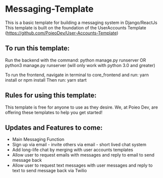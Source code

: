 # Messaging-Template
This is a basic template for building a messaging system in Django/ReactJs
This template is built on the foundation of the UserAccounts Template (https://github.com/PoieoDev/User-Accounts-Template)

## To run this template:
Run the backend with the command: python manage.py runserver OR python3 manage.py runserver (will only work with python 3.0 and greater)

To run the frontend, navigate in terminal to core_frontend and run: yarn install or npm install
Then run: yarn start

## Rules for using this template:
This template is free for anyone to use as they desire. We, at Poieo Dev, are offering these templates to help you get started!

## Updates and Features to come:
  - Main Messaging Function
  - Sign up via email - invite others via email - short lived chat system
  - Add long-life chat by merging with user accounts templates
  - Allow user to request emails with messages and reply to email to send message back
  - Allow user to request text messages with user messages and reply to text to send message back via Twilio

